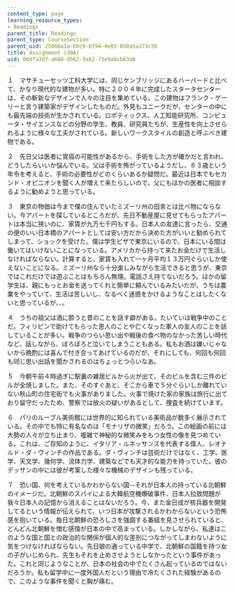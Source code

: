 ```yaml
---
content_type: page
learning_resource_types:
- Readings
parent_title: Readings
parent_type: CourseSection
parent_uid: 25866a1a-6bc9-6f94-4e83-050a5a373c36
title: Assignment (30A)
uid: 06d7a3d7-a680-d562-3ab2-73e9a8cb63d8
---
```


１　マサチューセッツ工科大学には、同じケンブリッジにあるハーバードと比べて、かなり現代的な建物が多い。特に２００４年に完成したスタータセンターは、その斬新なデザインで人々の注目を集めている。この建物はフランク・ゲーリーと言う建築家がデザインしたものだ。外見もユニークだが、センターの中にも最先端の技術が生かされている。ロボティックス、人工知能研究所、コンピュータ・サイエンスなどの分野の学生、教員、研究員たちが、生産性を向上させられるように様々な工夫がされている。新しいワークスタイルの創造と呼ぶべき建物である。

２　先日父は医者に胃癌の可能性があるから、手術をした方が確かだと言われ、どうしたらいいか悩んでいる。父は手術を怖がっているようだし、８３歳という年令を考えると、手術の必要性がどのくらいあるか疑問だ。最近は日本でもセカンド・オピニオンを聞く人が増えて来たらしいので、父にもほかの医者に相談するように勧めようと思っている。

３　東京の物価は今まで僕の住んでいたミズーリ州の田舎とは比べ物にならない。今アパートを探しているところだが、先日不動産屋に見せてもらったアパートは本当に狭いのに、家賃が九万七千円もする。日本人の友達に言ったら、交通の便のいい日本橋のアパートとしては安い方だから決めた方がいいと勧められてしまって、ショックを受けた。僕は学生ビザで東京にいるので、日本にいる間は働いてはいけないことになっている。アメリカから持って来たお金だけで生活しなければならない。計算すると、家賃も入れて一ヶ月平均１３万円ぐらいしか使えないことになる。ミズーリ州なら十分楽しみながら生活できると思うが、東京ではこれだけでは遊ぶことはもちろん無理。電話さえ持てないだろう。ほかの留学生は、親にもっとお金を送ってくれと簡単に頼んでいるみたいだが、うちは農業をやっていて、生活は苦しいし、なるべく迷惑をかけるようなことはしたくないと思っているが、、。

４　うちの祖父は酒に酔うと昔のことを話す癖がある。たいていは戦争中のことだ。フィリピンで助けてもらった恩人のことや亡くなった軍人の友人のことを話していることが多い。戦争のつらい思い出や戦後の食べ物のなかった苦しい時代など、話しながら、ぼろぼろと泣いてしまうこともある。私もお酒は嫌いじゃないから晩酌には喜んで付き合ってあげているのだが、それにしても、何回も何回も同じ思い出話を聞かされるのはちょっとつらいなあ。

５　今朝午前４時過ぎに駅裏の雑居ビルから火が出て、そのビルを含む三件のビルが全焼しました。また、そのすぐあと、そこから車で５分ぐらいしか離れていない秋山町の住宅街でも火事がありました。火事で焼けた家の家族は旅行に出ており留守だったため、警察では放火の疑いがあるとして、捜査を続けています。

６　パリのルーブル美術館には世界的に知られている美術品が数多く展示されている。その中でも特に有名なのは「モナリザの微笑」だろう。この絵画の前には大勢の人々が立ち止まり、複雑で神秘的な微笑みをもつ女性の像を見つめている。これは、ご存知のように、イタリア・ルネッサンスを代表する偉人、レオナルド・ダ・ヴィンチの作品である。ダ・ヴィンチは芸術だけではなく、工学、医学、天文学、幾何学、流体力学、建築などでも天才的な能力を持っていた。彼のデッサンの中には彼が考案した様々な機械のデザインも残っている。

７　恐い国、何を考えているかわからない国--それが日本人の持っている北朝鮮のイメージだ。北朝鮮のスパイによる大韓航空機爆破事件、日本人拉致問題が我々日本人の記憶から消えることはないだろう。今、また金日成が核兵器を開発してるという情報が伝えられて、いつ日本が攻撃されるかわからないという恐怖感を抱いている。毎日北朝鮮の恐ろしさを強調する番組を見させられていると、どんどん北朝鮮を憎む感情が日本の中で高まっている。しかしながら、私達はこのような国と国との政治的な関係が個人的な差別につながってしまわないように気をつけなければならない。先日娘の通っている中学で、北朝鮮の国籍を持つ女の子がいじめられ、先生もそれを止めさせようとしなかったという事件があった。これと同じようなことが、日本の社会の中でたくさん起っているのではないだろうか。私も留学中に一度外国人だという理由で冷たくされた経験があるので、このような事件を聞くと胸が痛む。